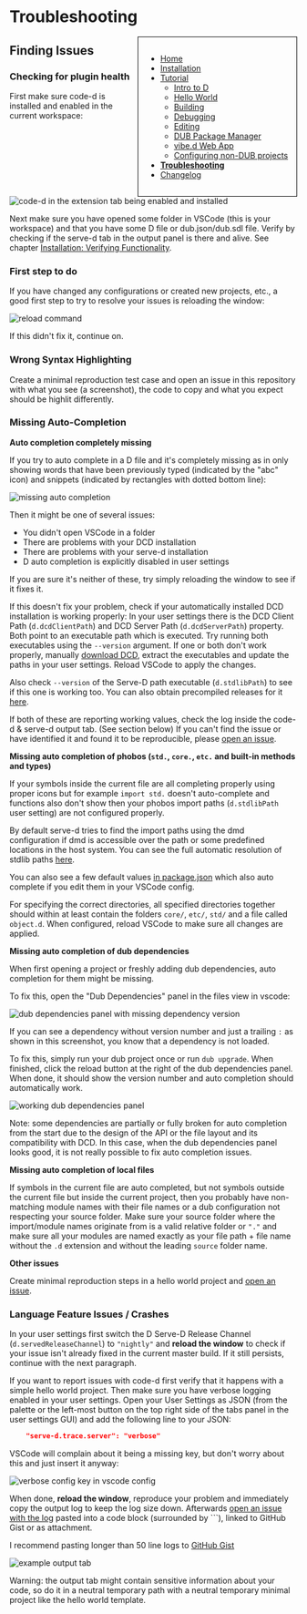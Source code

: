 <!-- Documentation generated from docs-src/troubleshooting.md -->

# Troubleshooting

<div style="float: right; margin-left: 1em; padding: 1em; border: 1px solid white; position: relative; z-index: 10; outline: 1px solid black;">

* [Home](index.md)
* [Installation](install.md)
* [Tutorial](intro-to-d.md)
	* [Intro to D](intro-to-d.md)
	* [Hello World](hello-world.md)
	* [Building](building.md)
	* [Debugging](debugging.md)
	* [Editing](editing.md)
	* [DUB Package Manager](dub.md)
	* [vibe.d Web App](vibe-d.md)
	* [Configuring non-DUB projects](non-dub.md)
* **[Troubleshooting](troubleshooting.md)**
* [Changelog](../CHANGELOG.md)

</div>

## Finding Issues

### Checking for plugin health

First make sure code-d is installed and enabled in the current workspace:

![code-d in the extension tab being enabled and installed](images/extension_installed.png)

Next make sure you have opened some folder in VSCode (this is your workspace) and that you have some D file or dub.json/dub.sdl file. Verify by checking if the serve-d tab in the output panel is there and alive. See chapter [Installation: Verifying Functionality](install.md#verifying-functionality).

### First step to do

If you have changed any configurations or created new projects, etc., a good first step to try to resolve your issues is reloading the window:

![reload command](images/reload.png)

If this didn't fix it, continue on.

### Wrong Syntax Highlighting

Create a minimal reproduction test case and open an issue in this repository with what you see (a screenshot), the code to copy and what you expect should be highlit differently.

### Missing Auto-Completion

**Auto completion completely missing**

If you try to auto complete in a D file and it's completely missing as in only showing words that have been previously typed (indicated by the "abc" icon) and snippets (indicated by rectangles with dotted bottom line):

![missing auto completion](images/missing_auto_complete.png)

Then it might be one of several issues:

- You didn't open VSCode in a folder
- There are problems with your DCD installation
- There are problems with your serve-d installation
- D auto completion is explicitly disabled in user settings

If you are sure it's neither of these, try simply reloading the window to see if it fixes it.

If this doesn't fix your problem, check if your automatically installed DCD installation is working properly: In your user settings there is the DCD Client Path (`d.dcdClientPath`) and DCD Server Path (`d.dcdServerPath`) property. Both point to an executable path which is executed. Try running both executables using the `--version` argument. If one or both don't work properly, manually [download DCD](https://github.com/dlang-community/DCD/releases), extract the executables and update the paths in your user settings. Reload VSCode to apply the changes.

Also check `--version` of the Serve-D path executable (`d.stdlibPath`) to see if this one is working too. You can also obtain precompiled releases for it [here](https://github.com/Pure-D/serve-d/releases).

If both of these are reporting working values, check the log inside the code-d & serve-d output tab. (See section below) If you can't find the issue or have identified it and found it to be reproducible, please [open an issue](https://github.com/Pure-D/code-d/issues/new).

**Missing auto completion of phobos (`std.`, `core.`, `etc.` and built-in methods and types)**

If your symbols inside the current file are all completing properly using proper icons but for example `import std.` doesn't auto-complete and functions also don't show then your phobos import paths (`d.stdlibPath` user setting) are not configured properly.

By default serve-d tries to find the import paths using the dmd configuration if dmd is accessible over the path or some predefined locations in the host system. You can see the full automatic resolution of stdlib paths [here](https://github.com/Pure-D/serve-d/blob/0c6e62865b848f0aa4d1ecf3c214903b8906b74f/source/served/types.d#L136).

You can also see a few default values [in package.json](https://github.com/Pure-D/code-d/blob/aca7e1e9394ba41279394a392cb984852278f105/package.json#L195) which also auto complete if you edit them in your VSCode config.

For specifying the correct directories, all specified directories together should within at least contain the folders `core/`, `etc/`, `std/` and a file called `object.d`. When configured, reload VSCode to make sure all changes are applied.

**Missing auto completion of dub dependencies**

When first opening a project or freshly adding dub dependencies, auto completion for them might be missing.

To fix this, open the "Dub Dependencies" panel in the files view in vscode:

![dub dependencies panel with missing dependency version](images/missing_dependency_version.png)

If you can see a dependency without version number and just a trailing `:` as shown in this screenshot, you know that a dependency is not loaded.

To fix this, simply run your dub project once or run `dub upgrade`. When finished, click the reload button at the right of the dub dependencies panel. When done, it should show the version number and auto completion should automatically work.

![working dub dependencies panel](images/fixed_dependency_version.png)

Note: some dependencies are partially or fully broken for auto completion from the start due to the design of the API or the file layout and its compatibility with DCD. In this case, when the dub dependencies panel looks good, it is not really possible to fix auto completion issues.

**Missing auto completion of local files**

If symbols in the current file are auto completed, but not symbols outside the current file but inside the current project, then you probably have non-matching module names with their file names or a dub configuration not respecting your source folder. Make sure your source folder where the import/module names originate from is a valid relative folder or `"."` and make sure all your modules are named exactly as your file path + file name without the `.d` extension and without the leading `source` folder name.

**Other issues**

Create minimal reproduction steps in a hello world project and [open an issue](https://github.com/Pure-D/code-d/issues/new).

### Language Feature Issues / Crashes

In your user settings first switch the D Serve-D Release Channel (`d.servedReleaseChannel`) to `"nightly"` and **reload the window** to check if your issue isn't already fixed in the current master build. If it still persists, continue with the next paragraph.

If you want to report issues with code-d first verify that it happens with a simple hello world project. Then make sure you have verbose logging enabled in your user settings. Open your User Settings as JSON (from the palette or the left-most button on the top right side of the tabs panel in the user settings GUI) and add the following line to your JSON:

```json
    "serve-d.trace.server": "verbose"
```

VSCode will complain about it being a missing key, but don't worry about this and just insert it anyway:

![verbose config key in vscode config](images/verbose_config_key.png)

When done, **reload the window**, reproduce your problem and immediately copy the output log to keep the log size down. Afterwards [open an issue with the log](https://github.com/Pure-D/code-d/issues/new) pasted into a code block (surrounded by \`\`\`), linked to GitHub Gist or as attachment.

I recommend pasting longer than 50 line logs to [GitHub Gist](https://gist.github.com)

![example output tab](images/verbose_output_tab.png)

Warning: the output tab might contain sensitive information about your code, so do it in a neutral temporary path with a neutral temporary minimal project like the hello world template.

